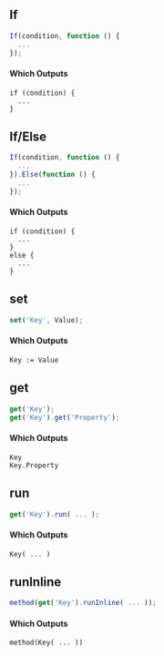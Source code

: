 ## If
```js
If(condition, function () {
  ...
});
```

#### Which Outputs
```ahk
if (condition) {
  ...
}
```

## If/Else
```js
If(condition, function () {
  ...
}).Else(function () {
  ...
});
```

#### Which Outputs
```ahk
if (condition) {
  ...
}
else {
  ...
}
```

## set
```js
set('Key', Value);
```

#### Which Outputs
```ahk
Key := Value
```

## get
```js
get('Key');
get('Key').get('Property');
```

#### Which Outputs
```ahk
Key
Key.Property
```

## run
```js
get('Key').run( ... );
```

#### Which Outputs
```ahk
Key( ... )
```

## runInline
```js
method(get('Key').runInline( ... ));
```

#### Which Outputs
```ahk
method(Key( ... ))
```
